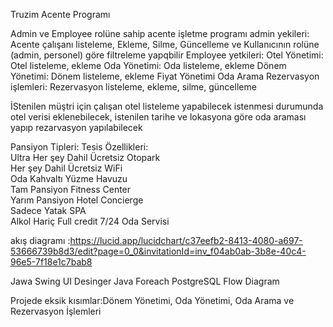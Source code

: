 Truzim Acente Programı

Admin ve Employee rolüne sahip acente işletme programı
admin yekileri:
Acente çalışanı listeleme,
Ekleme,
Silme,
Güncelleme ve
Kullanıcının rolüne (admin, personel) göre filtreleme yapqbilir
Employee yetkileri:
Otel Yönetimi: Otel listeleme, ekleme
Oda Yönetimi: Oda listeleme, ekleme
Dönem Yönetimi: Dönem listeleme, ekleme
Fiyat Yönetimi
Oda Arama
Rezervasyon işlemleri: Rezervasyon listeleme, ekleme, silme, güncelleme

İStenilen müştri için çalışan otel listeleme yapabilecek istenmesi durumunda otel verisi eklenebilecek,
istenilen tarihe ve lokasyona göre oda araması yapıp rezarvasyon yapılabilecek



Pansiyon Tipleri:                    Tesis Özellikleri:                      
Ultra Her şey Dahil                 Ücretsiz Otopark                    
Her şey Dahil                       Ücretsiz WiFi                   
Oda Kahvaltı                        Yüzme Havuzu                        
Tam Pansiyon                        Fitness Center                  
Yarım Pansiyon                      Hotel Concierge                  
Sadece Yatak                        SPA                             
Alkol Hariç Full credit             7/24 Oda Servisi                



akış diagramı :https://lucid.app/lucidchart/c37eefb2-8413-4080-a697-53666739b8d3/edit?page=0_0&invitationId=inv_f04ab0ab-3b8e-40c4-96e5-7f18e1c7bab8

Jawa Swing UI Desinger
Java Foreach
PostgreSQL
Flow Diagram


Projede eksik kısımlar:Dönem Yönetimi, Oda Yönetimi, Oda Arama ve Rezervasyon İşlemleri

